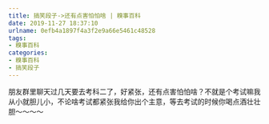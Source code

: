 ```yaml
---
title: 搞笑段子->还有点害怕怕啥 | 糗事百科
date: 2019-11-27 18:37:10
urlname: 0efb4a1897f4a3f2e9a66e5461c48528
tags: 
- 糗事百科
categories:
- 糗事百科
- 搞笑段子
---
```

朋友群里聊天过几天要去考科二了，好紧张，还有点害怕怕啥？不就是个考试嘛我从小就胆儿小，不论啥考试都紧张我给你出个主意，等去考试的时候你喝点酒壮壮胆～～～～


